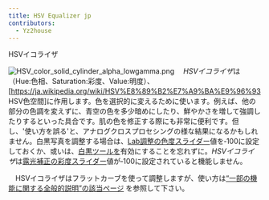 ```yaml
---
title: HSV Equalizer jp
contributors:
  - Yz2house
---
```


<div class="pagetitle">

HSVイコライザ

</div>

![](HSV_color_solid_cylinder_alpha_lowgamma.png "HSV_color_solid_cylinder_alpha_lowgamma.png")
　*HSVイコライザ*は（Hue:色相、Saturation:彩度、Value:明度）、\[<https://ja.wikipedia.org/wiki/HSV%E8%89%B2%E7%A9%BA%E9%96%93>　HSV色空間\]に作用します。色を選択的に変えるために使います。例えば、他の部分の色調を変えずに、青空の色を多少暗めにしたり、鮮やかさを増して強調したりするといった具合です。肌の色を修正する際にも非常に便利です。但し、'使い方を誤る'と、アナログクロスプロセシングの様な結果になるかもしれません。白黒写真を調整する場合は、[Lab調整の](Lab_Adjustments/jp.md)[色度スライダー](Lab_Adjustments/jp#色度.md)値を‐100に設定しておくか、或いは、[白黒ツールを](Black-and-White/jp.md)有効にすることを忘れずに。*HSVイコライザ*は[露光補正の](Exposure/jp.md)[彩度スライダー](Exposure/jp#彩度.md)値が‐100に設定されていると機能しません。

　HSVイコライザはフラットカーブを使って調整しますが、使い方は[“一部の機能に関する全般的説明”の該当ページ](General_Comments_About_Some_Toolbox_Widgets/jp#フラットカーブ.md)
を参照して下さい。
